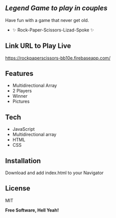 ## _Legend Game to play in couples_


Have fun with a game that never get old.

- ✨ Rock-Paper-Scissors-Lizad-Spoke ✨
 
## Link URL to Play Live

https://rockpaperscissors-bb10e.firebaseapp.com/

## Features

- Multidirectional Array
- 2 Players
- Winner
- Pictures

## Tech

- JavaScript
- Multidirectional array
- HTML
- CSS

## Installation

   Download and add index.html to your Navigator

## License

MIT

**Free Software, Hell Yeah!**
